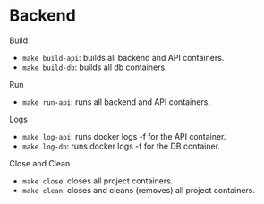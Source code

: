 # Backend

Build
- `make build-api`: builds all backend and API containers.
- `make build-db`: builds all db containers.

Run
- `make run-api`: runs all backend and API containers.

Logs
- `make log-api`: runs docker logs <container> -f for the API container.
- `make log-db`: runs docker logs <container> -f for the DB container.

Close and Clean
- `make close`: closes all project containers.
- `make clean`: closes and cleans (removes) all project containers.
